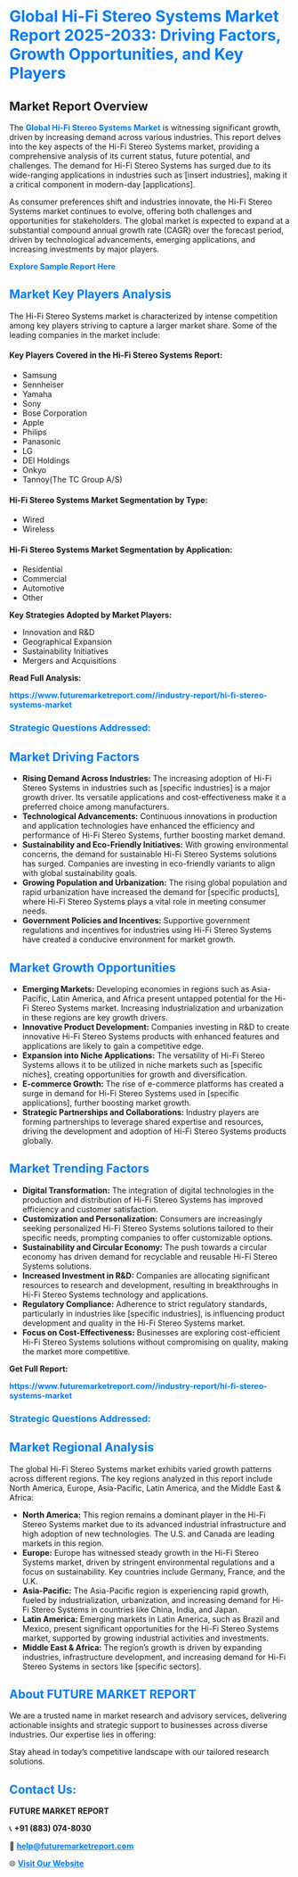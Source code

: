 <h1 style="color: #007BFF;">Global Hi-Fi Stereo Systems Market Report 2025-2033: Driving Factors, Growth Opportunities, and Key Players</h1>

<section id="overview">
<h2>Market Report Overview</h2>
<p>The <a href="https://www.futuremarketreport.com//industry-report/hi-fi-stereo-systems-market" style="color: #007BFF; text-decoration: none;"><strong>Global Hi-Fi Stereo Systems Market</strong></a> is witnessing significant growth, driven by increasing demand across various industries. This report delves into the key aspects of the Hi-Fi Stereo Systems market, providing a comprehensive analysis of its current status, future potential, and challenges. The demand for Hi-Fi Stereo Systems has surged due to its wide-ranging applications in industries such as [insert industries], making it a critical component in modern-day [applications].</p>
<p>As consumer preferences shift and industries innovate, the Hi-Fi Stereo Systems market continues to evolve, offering both challenges and opportunities for stakeholders. The global market is expected to expand at a substantial compound annual growth rate (CAGR) over the forecast period, driven by technological advancements, emerging applications, and increasing investments by major players.</p>
</section>

<section id="overview">
<p><a href="https://www.futuremarketreport.com//request-sample/reportId=82122" style="color: #007BFF; text-decoration: none;"><strong>Explore Sample Report Here</strong></a></p>
</section>

<section id="key-players">
<h2 style="color: #007BFF;">Market Key Players Analysis</h2>
<p>The Hi-Fi Stereo Systems market is characterized by intense competition among key players striving to capture a larger market share. Some of the leading companies in the market include:</p>
<h4>Key Players Covered in the Hi-Fi Stereo Systems Report:</h4>
<ul><li>Samsung</li><li>Sennheiser</li><li>Yamaha</li><li>Sony</li><li>Bose Corporation</li><li>Apple</li><li>Philips</li><li>Panasonic</li><li>LG</li><li>DEI Holdings</li><li>Onkyo</li><li>Tannoy(The TC Group A/S)</li></ul>
<h4>Hi-Fi Stereo Systems Market Segmentation by Type:</h4>
<ul><li>Wired</li><li>Wireless</li></ul>

<h4>Hi-Fi Stereo Systems Market Segmentation by Application:</h4>
<ul><li>Residential</li><li>Commercial</li><li>Automotive</li><li>Other</li></ul>
<p><strong>Key Strategies Adopted by Market Players:</strong></p>
<ul>
<li>Innovation and R&D</li>
<li>Geographical Expansion</li>
<li>Sustainability Initiatives</li>
<li>Mergers and Acquisitions</li>
</ul>
</section>

<section>
<p><strong>Read Full Analysis: </strong></p><a href="https://www.futuremarketreport.com//industry-report/hi-fi-stereo-systems-market" style="color: #007BFF; text-decoration: none;"><strong>https://www.futuremarketreport.com//industry-report/hi-fi-stereo-systems-market</strong></a>
<h3 style="color: #007BFF;">Strategic Questions Addressed:</h3>
</section>

<section id="driving-factors">
<h2 style="color: #007BFF;">Market Driving Factors</h2>
<ul>
<li><strong>Rising Demand Across Industries:</strong> The increasing adoption of Hi-Fi Stereo Systems in industries such as [specific industries] is a major growth driver. Its versatile applications and cost-effectiveness make it a preferred choice among manufacturers.</li>
<li><strong>Technological Advancements:</strong> Continuous innovations in production and application technologies have enhanced the efficiency and performance of Hi-Fi Stereo Systems, further boosting market demand.</li>
<li><strong>Sustainability and Eco-Friendly Initiatives:</strong> With growing environmental concerns, the demand for sustainable Hi-Fi Stereo Systems solutions has surged. Companies are investing in eco-friendly variants to align with global sustainability goals.</li>
<li><strong>Growing Population and Urbanization:</strong> The rising global population and rapid urbanization have increased the demand for [specific products], where Hi-Fi Stereo Systems plays a vital role in meeting consumer needs.</li>
<li><strong>Government Policies and Incentives:</strong> Supportive government regulations and incentives for industries using Hi-Fi Stereo Systems have created a conducive environment for market growth.</li>
</ul>
</section>

<section id="growth-opportunities">
<h2 style="color: #007BFF;">Market Growth Opportunities</h2>
<ul>
<li><strong>Emerging Markets:</strong> Developing economies in regions such as Asia-Pacific, Latin America, and Africa present untapped potential for the Hi-Fi Stereo Systems market. Increasing industrialization and urbanization in these regions are key growth drivers.</li>
<li><strong>Innovative Product Development:</strong> Companies investing in R&D to create innovative Hi-Fi Stereo Systems products with enhanced features and applications are likely to gain a competitive edge.</li>
<li><strong>Expansion into Niche Applications:</strong> The versatility of Hi-Fi Stereo Systems allows it to be utilized in niche markets such as [specific niches], creating opportunities for growth and diversification.</li>
<li><strong>E-commerce Growth:</strong> The rise of e-commerce platforms has created a surge in demand for Hi-Fi Stereo Systems used in [specific applications], further boosting market growth.</li>
<li><strong>Strategic Partnerships and Collaborations:</strong> Industry players are forming partnerships to leverage shared expertise and resources, driving the development and adoption of Hi-Fi Stereo Systems products globally.</li>
</ul>
</section>

<section id="trending-factors">
<h2 style="color: #007BFF;">Market Trending Factors</h2>
<ul>
<li><strong>Digital Transformation:</strong> The integration of digital technologies in the production and distribution of Hi-Fi Stereo Systems has improved efficiency and customer satisfaction.</li>
<li><strong>Customization and Personalization:</strong> Consumers are increasingly seeking personalized Hi-Fi Stereo Systems solutions tailored to their specific needs, prompting companies to offer customizable options.</li>
<li><strong>Sustainability and Circular Economy:</strong> The push towards a circular economy has driven demand for recyclable and reusable Hi-Fi Stereo Systems solutions.</li>
<li><strong>Increased Investment in R&D:</strong> Companies are allocating significant resources to research and development, resulting in breakthroughs in Hi-Fi Stereo Systems technology and applications.</li>
<li><strong>Regulatory Compliance:</strong> Adherence to strict regulatory standards, particularly in industries like [specific industries], is influencing product development and quality in the Hi-Fi Stereo Systems market.</li>
<li><strong>Focus on Cost-Effectiveness:</strong> Businesses are exploring cost-efficient Hi-Fi Stereo Systems solutions without compromising on quality, making the market more competitive.</li>
</ul>
</section>

<section>
<p><strong>Get Full Report: </strong></p><a href="https://www.futuremarketreport.com//industry-report/hi-fi-stereo-systems-market" style="color: #007BFF; text-decoration: none;"><strong>https://www.futuremarketreport.com//industry-report/hi-fi-stereo-systems-market</strong></a>
<h3 style="color: #007BFF;">Strategic Questions Addressed:</h3>
</section>


<section id="regional-analysis">
<h2 style="color: #007BFF;">Market Regional Analysis</h2>
<p>The global Hi-Fi Stereo Systems market exhibits varied growth patterns across different regions. The key regions analyzed in this report include North America, Europe, Asia-Pacific, Latin America, and the Middle East & Africa:</p>
<ul>
<li><strong>North America:</strong> This region remains a dominant player in the Hi-Fi Stereo Systems market due to its advanced industrial infrastructure and high adoption of new technologies. The U.S. and Canada are leading markets in this region.</li>
<li><strong>Europe:</strong> Europe has witnessed steady growth in the Hi-Fi Stereo Systems market, driven by stringent environmental regulations and a focus on sustainability. Key countries include Germany, France, and the U.K.</li>
<li><strong>Asia-Pacific:</strong> The Asia-Pacific region is experiencing rapid growth, fueled by industrialization, urbanization, and increasing demand for Hi-Fi Stereo Systems in countries like China, India, and Japan.</li>
<li><strong>Latin America:</strong> Emerging markets in Latin America, such as Brazil and Mexico, present significant opportunities for the Hi-Fi Stereo Systems market, supported by growing industrial activities and investments.</li>
<li><strong>Middle East & Africa:</strong> The region’s growth is driven by expanding industries, infrastructure development, and increasing demand for Hi-Fi Stereo Systems in sectors like [specific sectors].</li>
</ul>
</section>

<footer>
<h2 style="color: #007BFF;">About FUTURE MARKET REPORT</h2>
<p>We are a trusted name in market research and advisory services, delivering actionable insights and strategic support to businesses across diverse industries. Our expertise lies in offering:</p>

<p>Stay ahead in today’s competitive landscape with our tailored research solutions.</p>

<h2 style="color: #007BFF;">Contact Us:</h2>
<p><strong>FUTURE MARKET REPORT</strong></p>
<p>📞 <strong>+91 (883) 074-8030</strong></p>
<p>📧 <strong><a href="mailto:help@futuremarketreport.com" style="color: #007BFF;">help@futuremarketreport.com</a></strong></p>
<p>🌐 <strong><a href="https://www.futuremarketreport.com/" style="color: #007BFF;">Visit Our Website</a></strong></p>
</footer>
